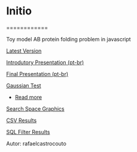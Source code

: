 # Initio
============

Toy model AB protein folding problem in javascript

[Latest Version](http://rafaelcastrocouto.github.com/initio)

[Introdutory Presentation (pt-br)](http://rafaelcastrocouto.github.io/initio/intro_press/)

[Final Presentation (pt-br)](http://rafaelcastrocouto.github.io/initio/press/)

[Gaussian Test](http://rafaelcastrocouto.github.io/initio/gauss_test/gauss.html)

  - [Read more](http://blog.yjl.im/2010/09/simulating-normal-random-variable-using.html)

[Search Space Graphics](http://rafaelcastrocouto.github.io/initio/2d_search_space/)

[CSV Results](https://docs.google.com/spreadsheet/ccc?key=0AuXoY3hwgxGAdE9HT0cxLTAxMGlkOEMyWFNyUl9RT1E#gid=1)

[SQL Filter Results](http://codepen.io/rafaelcastrocouto/full/zpwBc)

Autor: rafaelcastrocouto